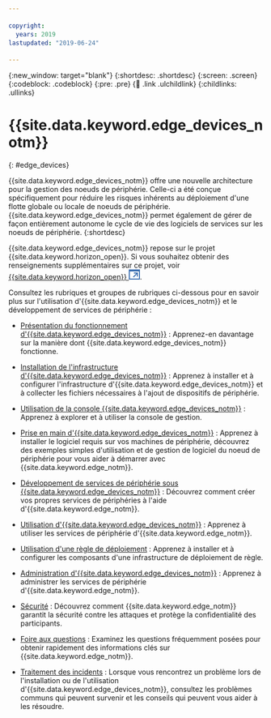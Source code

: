 ```yaml
---

copyright:
  years: 2019
lastupdated: "2019-06-24"

---
```


{:new_window: target="blank"}
{:shortdesc: .shortdesc}
{:screen: .screen}
{:codeblock: .codeblock}
{:pre: .pre}
{:child: .link .ulchildlink}
{:childlinks: .ullinks}

# {{site.data.keyword.edge_devices_notm}}
{: #edge_devices}

{{site.data.keyword.edge_devices_notm}} offre une nouvelle architecture pour la gestion des noeuds de périphérie. Celle-ci a été conçue spécifiquement pour réduire les risques inhérents au déploiement d'une flotte globale ou locale de noeuds de périphérie. {{site.data.keyword.edge_devices_notm}} permet également de gérer de façon entièrement autonome le cycle de vie des logiciels de services sur les noeuds de périphérie.
{:shortdesc}

{{site.data.keyword.edge_devices_notm}} repose sur le projet {{site.data.keyword.horizon_open}}. Si vous souhaitez obtenir des renseignements supplémentaires sur ce projet, voir [{{site.data.keyword.horizon_open}} ![S'ouvre dans un nouvel onglet](../../images/icons/launch-glyph.svg "S'ouvre dans un nouvel onglet")](https://github.com/open-horizon).

Consultez les rubriques et groupes de rubriques ci-dessous pour en savoir plus sur l'utilisation d'{{site.data.keyword.edge_devices_notm}} et le développement de services de périphérie :

* [Présentation du fonctionnement d'{{site.data.keyword.edge_devices_notm}}](overview.md) : Apprenez-en davantage sur la manière dont {{site.data.keyword.edge_devices_notm}} fonctionne.

* [Installation de l'infrastructure d'{{site.data.keyword.edge_devices_notm}}](../installing/install.md) : Apprenez à installer et à configurer l'infrastructure d'{{site.data.keyword.edge_devices_notm}} et à collecter les fichiers nécessaires à l'ajout de dispositifs de périphérie.

* [Utilisation de la console {{site.data.keyword.edge_devices_notm}}](../installing/management_console.md) : Apprenez à explorer et à utiliser la console de gestion.

* [Prise en main d'{{site.data.keyword.edge_devices_notm}}](getting_started.md) : Apprenez à installer le logiciel requis sur vos machines de périphérie, découvrez des exemples simples d'utilisation et de gestion de logiciel du noeud de périphérie pour vous aider à démarrer avec {{site.data.keyword.edge_notm}}.

* [Développement de services de périphérie sous {{site.data.keyword.edge_devices_notm}}](../developing/developing.md) : Découvrez comment créer vos propres services de périphéries à l'aide d'{{site.data.keyword.edge_notm}}.
  
* [Utilisation d'{{site.data.keyword.edge_devices_notm}}](../using_edge_devices/using_edge_devices.md) : Apprenez à utiliser les services de périphérie d'{{site.data.keyword.edge_notm}}.
  
* [Utilisation d'une règle de déploiement](../using_edge_devices/detailed_policy.md) : Apprenez à installer et à configurer les composants d'une infrastructure de déploiement de règle.
  
* [Administration d'{{site.data.keyword.edge_devices_notm}}](../administering.md) : Apprenez à administrer les services de périphérie d'{{site.data.keyword.edge_notm}}. 
  
* [Sécurité](../developing/developing.md) : Découvrez comment {{site.data.keyword.edge_notm}} garantit la sécurité contre les attaques et protège la confidentialité des participants.

* [Foire aux questions](faq.md) : Examinez les questions fréquemment posées pour obtenir rapidement des informations clés sur {{site.data.keyword.edge_notm}}.

* [Traitement des incidents](../troubleshoot/troubleshooting.md) : Lorsque vous rencontrez un problème lors de l'installation ou de l'utilisation d'{{site.data.keyword.edge_devices_notm}}, consultez les problèmes communs qui peuvent survenir et les conseils qui peuvent vous aider à les résoudre.
